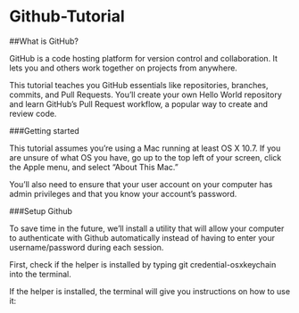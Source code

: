 # Github-Tutorial

##What is GitHub?

GitHub is a code hosting platform for version control and collaboration. It lets you and others work together on projects from anywhere.

This tutorial teaches you GitHub essentials like repositories, branches, commits, and Pull Requests. You’ll create your own Hello World repository and learn GitHub’s Pull Request workflow, a popular way to create and review code.

###Getting started

This tutorial assumes you’re using a Mac running at least OS X 10.7. If you are unsure of what OS you have, go up to the top left of your screen, click the Apple menu, and select “About This Mac.”

You’ll also need to ensure that your user account on your computer has admin privileges and that you know your account’s password.

###Setup Github

To save time in the future, we’ll install a utility that will allow your computer to authenticate with Github automatically instead of having to enter your username/password during each session.

First, check if the helper is installed by typing git credential-osxkeychain into the terminal.

If the helper is installed, the terminal will give you instructions on how to use it:

